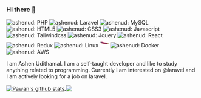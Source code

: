 ### Hi there 👋

<a align="center"> <img width="24px" src="https://simpleicons.org/icons/php.svg" alt="ashenud: PHP" /> <img width="24px" src="https://simpleicons.org/icons/laravel.svg" alt="ashenud: Laravel" /> <img width="24px" src="https://simpleicons.org/icons/mysql.svg" alt="ashenud: MySQL" /> <img width="24px" src="https://simpleicons.org/icons/html5.svg" alt="ashenud: HTML5" /> <img width="24px" src="https://simpleicons.org/icons/css3.svg" alt="ashenud: CSS3" /> <img width="24px" src="https://simpleicons.org/icons/javascript.svg" alt="ashenud: Javascript" /> <img width="24px" src="https://simpleicons.org/icons/tailwindcss.svg" alt="ashenud: Tailwindcss" /> <img width="24px" src="https://simpleicons.org/icons/jquery.svg" alt="ashenud: Jquery" /> <img width="24px" src="https://simpleicons.org/icons/react.svg" alt="ashenud: React" /> <img width="24px" src="https://simpleicons.org/icons/redux.svg" alt="ashenud: Redux" /> <img width="24px" src="https://simpleicons.org/icons/linux.svg" alt="ashenud: Linux" /> <img width="24px" src="https://raw.githubusercontent.com/devicons/devicon/master/icons/apache/apache-original.svg" alt="ashenud: Apache" /> <img width="24px" src="https://simpleicons.org/icons/docker.svg" alt="ashenud: Docker" /> <img width="24px" src="https://simpleicons.org/icons/amazonaws.svg" alt="ashenud: AWS" />
</a> 

I am Ashen Udithamal. I am a self-taught developer and like to study anything related to programming. Currently I am interested on @laravel and I am actively looking for a job on laravel.

<a href="https://github.com/ashenud">
    <img height="150px" align="center" src="https://github-readme-stats.vercel.app/api?username=ashenud&show_icons=true&theme=prussian&line_height=27" alt="Pawan's github stats"/>
</a>
<a href="https://github.com/ashenud">
    <img height="150px" align="center" src="https://github-readme-stats.vercel.app/api/top-langs/?username=ashenud&theme=prussian&layout=compact&langs_count=6" />
</a>
